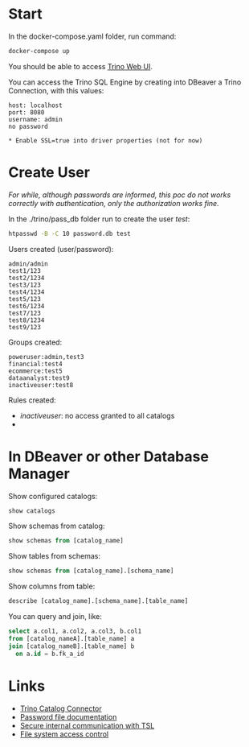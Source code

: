 # Start
In the docker-compose.yaml folder, run command:

```bash 
docker-compose up
```

You should be able to access [Trino Web UI](http://localhost:8080).


You can access the Trino SQL Engine by creating into DBeaver a Trino Connection, with this values:
```
host: localhost
port: 8080
username: admin
no password

* Enable SSL=true into driver properties (not for now)
```


# Create User

*For while, although passwords are informed, this poc do not works correctly with authentication, only the authorization works fine.*

In the ./trino/pass_db folder run to create the user _test_:

```bash
htpasswd -B -C 10 password.db test
```

Users created (user/password):
```
admin/admin
test1/123
test2/1234
test3/123
test4/1234
test5/123
test6/1234
test7/123
test8/1234
test9/123
```

Groups created:
```
poweruser:admin,test3
financial:test4
ecommerce:test5
dataanalyst:test9
inactiveuser:test8
```

Rules created:
- *inactiveuser*: no access granted to all catalogs
- 


# In DBeaver or other Database Manager

Show configured catalogs:

```sql
show catalogs
```

Show schemas from catalog:
```sql
show schemas from [catalog_name]
```

Show tables from schemas:
```sql
show schemas from [catalog_name].[schema_name]
```

Show columns from table:
```sql
describe [catalog_name].[schema_name].[table_name]
```

You can query and join, like:
```sql
select a.col1, a.col2, a.col3, b.col1
from [catalog_nameA].[table_name] a
join [catalog_nameB].[table_name] b
  on a.id = b.fk_a_id
```




# Links 
- [Trino Catalog Connector](https://trino.io/docs/current/connector.html)
- [Password file documentation](https://trino.io/docs/current/security/password-file.html)
- [Secure internal communication with TSL](https://trino.io/docs/current/security/internal-communication.html)
- [File system access control](https://trino.io/docs/current/security/file-system-access-control.html)